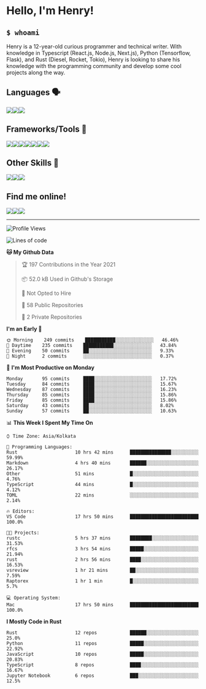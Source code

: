 
<h1>Hello, I'm Henry!</h1>

<h2><code>$ whoami</code></h2>

Henry is a 12-year-old curious programmer and technical writer. With knowledge in Typescript (React.js, Node.js, Next.js), Python (Tensorflow, Flask), and Rust (Diesel, Rocket, Tokio), Henry is looking to share his knowledge with the programming community and develop some cool projects along the way.

<h2>Languages 🗣️</h2>

<img src="https://img.shields.io/badge/typescript%20-%23007ACC.svg?&style=for-the-badge&logo=typescript&logoColor=white"/><img src="https://img.shields.io/badge/python%20-%2314354C.svg?&style=for-the-badge&logo=python&logoColor=white"/><img src="https://img.shields.io/badge/rust-%23000000.svg?&style=for-the-badge&logo=rust&logoColor=white"/>

<h2>Frameworks/Tools 🔧</h2>

<img src="https://img.shields.io/badge/express.js%20-%23404d59.svg?&style=for-the-badge"/><img src="https://img.shields.io/badge/react%20-%2320232a.svg?&style=for-the-badge&logo=react&logoColor=%2361DAFB"/><img src="https://img.shields.io/badge/tailwindcss%20-%2338B2AC.svg?&style=for-the-badge&logo=tailwind-css&logoColor=white"/><img src="https://img.shields.io/badge/flask%20-%23000.svg?&style=for-the-badge&logo=flask&logoColor=white"/><img src="https://img.shields.io/badge/firebase%20-%23039BE5.svg?&style=for-the-badge&logo=firebase"/><img src ="https://img.shields.io/badge/postgres-%23316192.svg?&style=for-the-badge&logo=postgresql&logoColor=white"/><img src="https://img.shields.io/badge/TensorFlow%20-%23FF6F00.svg?&style=for-the-badge&logo=TensorFlow&logoColor=white" />

<h2>Other Skills 🤹</h2>

<img src="https://img.shields.io/badge/git%20-%23F05033.svg?&style=for-the-badge&logo=git&logoColor=white"/><img src="https://img.shields.io/badge/github%20-%23121011.svg?&style=for-the-badge&logo=github&logoColor=white"/><img src="https://img.shields.io/badge/vercel%20-%23000000.svg?&style=for-the-badge&logo=vercel&logoColor=white"/>

<h2>Find me online!</h2>

<a target="_blank" href="https://dev.to/hb"><img src="https://img.shields.io/badge/dev.to-%2312100E.svg?&style=for-the-badge&logo=dev.to&logoColor=white"></img></a><a target="_blank" href="https://stackoverflow.com/users/13753914/henry"><img src="https://img.shields.io/badge/-Stack%20overflow-FE7A16?style=for-the-badge&logo=stack-overflow&logoColor=white"/></a><a target="_blank" href="https://twitter.com/henryboisdequin"><img src="https://img.shields.io/badge/henryboisdequin%20-%231DA1F2.svg?&style=for-the-badge&logo=Twitter&logoColor=white"></img></a>

---
<!--START_SECTION:waka-->
![Profile Views](http://img.shields.io/badge/Profile%20Views-26-blue)

![Lines of code](https://img.shields.io/badge/From%20Hello%20World%20I%27ve%20Written-242164%20lines%20of%20code-blue)

**🐱 My Github Data** 

> 🏆 197 Contributions in the Year 2021
 > 
> 📦 52.0 kB Used in Github's Storage 
 > 
> 🚫 Not Opted to Hire
 > 
> 📜 58 Public Repositories 
 > 
> 🔑 2 Private Repositories  
 > 
**I'm an Early 🐤** 

```text
🌞 Morning    249 commits    ███████████░░░░░░░░░░░░░░   46.46% 
🌆 Daytime    235 commits    ███████████░░░░░░░░░░░░░░   43.84% 
🌃 Evening    50 commits     ██░░░░░░░░░░░░░░░░░░░░░░░   9.33% 
🌙 Night      2 commits      ░░░░░░░░░░░░░░░░░░░░░░░░░   0.37%

```
📅 **I'm Most Productive on Monday** 

```text
Monday       95 commits     ████░░░░░░░░░░░░░░░░░░░░░   17.72% 
Tuesday      84 commits     ████░░░░░░░░░░░░░░░░░░░░░   15.67% 
Wednesday    87 commits     ████░░░░░░░░░░░░░░░░░░░░░   16.23% 
Thursday     85 commits     ████░░░░░░░░░░░░░░░░░░░░░   15.86% 
Friday       85 commits     ████░░░░░░░░░░░░░░░░░░░░░   15.86% 
Saturday     43 commits     ██░░░░░░░░░░░░░░░░░░░░░░░   8.02% 
Sunday       57 commits     ██░░░░░░░░░░░░░░░░░░░░░░░   10.63%

```


📊 **This Week I Spent My Time On** 

```text
⌚︎ Time Zone: Asia/Kolkata

💬 Programming Languages: 
Rust                     10 hrs 42 mins      ███████████████░░░░░░░░░░   59.99% 
Markdown                 4 hrs 40 mins       ██████░░░░░░░░░░░░░░░░░░░   26.17% 
Other                    51 mins             █░░░░░░░░░░░░░░░░░░░░░░░░   4.76% 
TypeScript               44 mins             █░░░░░░░░░░░░░░░░░░░░░░░░   4.12% 
TOML                     22 mins             ░░░░░░░░░░░░░░░░░░░░░░░░░   2.14%

🔥 Editors: 
VS Code                  17 hrs 50 mins      █████████████████████████   100.0%

🐱‍💻 Projects: 
rustc                    5 hrs 37 mins       ████████░░░░░░░░░░░░░░░░░   31.53% 
rfcs                     3 hrs 54 mins       █████░░░░░░░░░░░░░░░░░░░░   21.94% 
rust                     2 hrs 56 mins       ████░░░░░░░░░░░░░░░░░░░░░   16.53% 
vsreview                 1 hr 21 mins        ██░░░░░░░░░░░░░░░░░░░░░░░   7.59% 
Raptorex                 1 hr 1 min          █░░░░░░░░░░░░░░░░░░░░░░░░   5.7%

💻 Operating System: 
Mac                      17 hrs 50 mins      █████████████████████████   100.0%

```

**I Mostly Code in Rust** 

```text
Rust                     12 repos            ██████░░░░░░░░░░░░░░░░░░░   25.0% 
Python                   11 repos            █████░░░░░░░░░░░░░░░░░░░░   22.92% 
JavaScript               10 repos            █████░░░░░░░░░░░░░░░░░░░░   20.83% 
TypeScript               8 repos             ████░░░░░░░░░░░░░░░░░░░░░   16.67% 
Jupyter Notebook         6 repos             ███░░░░░░░░░░░░░░░░░░░░░░   12.5%

```



<!--END_SECTION:waka-->

